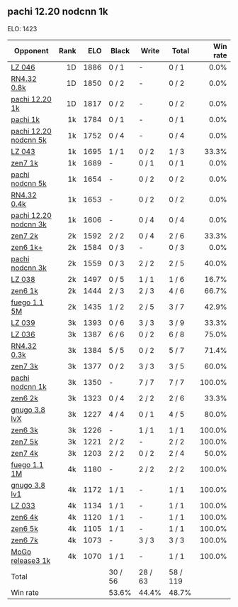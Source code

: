 ## pachi 12.20 nodcnn 1k ##

ELO: 1423

Opponent | Rank | ELO | Black | Write | Total | Win rate
---------|-----:|----:|-------|-------|-------|-------:
[LZ 046](LZ%20046.md) | 1D | 1886 | 0 / 1 | - | 0 / 1 | 0.0%
[RN4.32 0.8k](RN4.32%200.8k.md) | 1D | 1850 | 0 / 2 | - | 0 / 2 | 0.0%
[pachi 12.20 1k](pachi%2012.20%201k.md) | 1D | 1817 | 0 / 2 | - | 0 / 2 | 0.0%
[pachi 1k](pachi%201k.md) | 1k | 1784 | 0 / 1 | - | 0 / 1 | 0.0%
[pachi 12.20 nodcnn 5k](pachi%2012.20%20nodcnn%205k.md) | 1k | 1752 | 0 / 4 | - | 0 / 4 | 0.0%
[LZ 043](LZ%20043.md) | 1k | 1695 | 1 / 1 | 0 / 2 | 1 / 3 | 33.3%
[zen7 1k](zen7%201k.md) | 1k | 1689 | - | 0 / 1 | 0 / 1 | 0.0%
[pachi nodcnn 5k](pachi%20nodcnn%205k.md) | 1k | 1654 | - | 0 / 2 | 0 / 2 | 0.0%
[RN4.32 0.4k](RN4.32%200.4k.md) | 1k | 1653 | - | 0 / 2 | 0 / 2 | 0.0%
[pachi 12.20 nodcnn 3k](pachi%2012.20%20nodcnn%203k.md) | 1k | 1606 | - | 0 / 4 | 0 / 4 | 0.0%
[zen7 2k](zen7%202k.md) | 2k | 1592 | 2 / 2 | 0 / 4 | 2 / 6 | 33.3%
[zen6 1k+](zen6%201k+.md) | 2k | 1584 | 0 / 3 | - | 0 / 3 | 0.0%
[pachi nodcnn 3k](pachi%20nodcnn%203k.md) | 2k | 1559 | 0 / 3 | 2 / 2 | 2 / 5 | 40.0%
[LZ 038](LZ%20038.md) | 2k | 1497 | 0 / 5 | 1 / 1 | 1 / 6 | 16.7%
[zen6 1k](zen6%201k.md) | 2k | 1444 | 2 / 3 | 2 / 3 | 4 / 6 | 66.7%
[fuego 1.1 5M](fuego%201.1%205M.md) | 2k | 1435 | 1 / 2 | 2 / 5 | 3 / 7 | 42.9%
[LZ 039](LZ%20039.md) | 3k | 1393 | 0 / 6 | 3 / 3 | 3 / 9 | 33.3%
[LZ 036](LZ%20036.md) | 3k | 1387 | 6 / 6 | 0 / 2 | 6 / 8 | 75.0%
[RN4.32 0.3k](RN4.32%200.3k.md) | 3k | 1384 | 5 / 5 | 0 / 2 | 5 / 7 | 71.4%
[zen7 3k](zen7%203k.md) | 3k | 1377 | 0 / 2 | 3 / 3 | 3 / 5 | 60.0%
[pachi nodcnn 1k](pachi%20nodcnn%201k.md) | 3k | 1350 | - | 7 / 7 | 7 / 7 | 100.0%
[zen6 2k](zen6%202k.md) | 3k | 1323 | 0 / 4 | 2 / 2 | 2 / 6 | 33.3%
[gnugo 3.8 lvX](gnugo%203.8%20lvX.md) | 3k | 1227 | 4 / 4 | 0 / 1 | 4 / 5 | 80.0%
[zen6 3k](zen6%203k.md) | 3k | 1226 | - | 1 / 1 | 1 / 1 | 100.0%
[zen7 5k](zen7%205k.md) | 3k | 1221 | 2 / 2 | - | 2 / 2 | 100.0%
[zen7 4k](zen7%204k.md) | 3k | 1203 | 2 / 2 | 0 / 2 | 2 / 4 | 50.0%
[fuego 1.1 1M](fuego%201.1%201M.md) | 4k | 1180 | - | 2 / 2 | 2 / 2 | 100.0%
[gnugo 3.8 lv1](gnugo%203.8%20lv1.md) | 4k | 1172 | 1 / 1 | - | 1 / 1 | 100.0%
[LZ 033](LZ%20033.md) | 4k | 1134 | 1 / 1 | - | 1 / 1 | 100.0%
[zen6 4k](zen6%204k.md) | 4k | 1120 | 1 / 1 | - | 1 / 1 | 100.0%
[zen6 5k](zen6%205k.md) | 4k | 1105 | 1 / 1 | - | 1 / 1 | 100.0%
[zen6 7k](zen6%207k.md) | 4k | 1073 | - | 3 / 3 | 3 / 3 | 100.0%
[MoGo release3 1k](MoGo%20release3%201k.md) | 4k | 1070 | 1 / 1 | - | 1 / 1 | 100.0%
Total | | | 30 / 56 | 28 / 63 | 58 / 119 | 
Win rate| | | 53.6% | 44.4% | 48.7% | 
